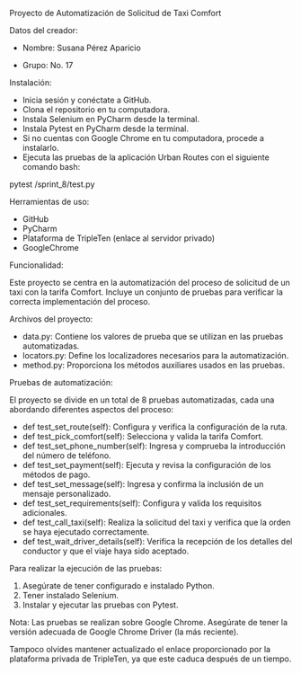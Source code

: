 Proyecto de Automatización de Solicitud de Taxi Comfort

Datos del creador:

- Nombre: Susana Pérez Aparicio

- Grupo: No. 17

Instalación:

- Inicia sesión y conéctate a GitHub.
- Clona el repositorio en tu computadora.
- Instala Selenium en PyCharm desde la terminal.
- Instala Pytest en PyCharm desde la terminal.
- Si no cuentas con Google Chrome en tu computadora, procede a instalarlo.
- Ejecuta las pruebas de la aplicación Urban Routes con el siguiente comando bash:

pytest /sprint_8/test.py

Herramientas de uso:

- GitHub
- PyCharm
- Plataforma de TripleTen (enlace al servidor privado)
- GoogleChrome

Funcionalidad:

Este proyecto se centra en la automatización del proceso de solicitud de un taxi con la tarifa Comfort. Incluye un conjunto de pruebas para verificar la correcta implementación del proceso.

Archivos del proyecto:

- data.py: Contiene los valores de prueba que se utilizan en las pruebas automatizadas.
- locators.py: Define los localizadores necesarios para la automatización.
- method.py: Proporciona los métodos auxiliares usados en las pruebas.

Pruebas de automatización:

El proyecto se divide en un total de 8 pruebas automatizadas, cada una abordando diferentes aspectos del proceso:

- def test_set_route(self): Configura y verifica la configuración de la ruta.
- def test_pick_comfort(self): Selecciona y valida la tarifa Comfort.
- def test_set_phone_number(self): Ingresa y comprueba la introducción del número de teléfono.
- def test_set_payment(self): Ejecuta y revisa la configuración de los métodos de pago.
- def test_set_message(self): Ingresa y confirma la inclusión de un mensaje personalizado.
- def test_set_requirements(self): Configura y valida los requisitos adicionales.
- def test_call_taxi(self): Realiza la solicitud del taxi y verifica que la orden se haya ejecutado correctamente.
- def test_wait_driver_details(self): Verifica la recepción de los detalles del conductor y que el viaje haya sido aceptado.

Para realizar la ejecución de las pruebas:

1. Asegúrate de tener configurado e instalado Python.
2. Tener instalado Selenium.
3. Instalar y ejecutar las pruebas con Pytest.

Nota: Las pruebas se realizan sobre Google Chrome. Asegúrate de tener la versión adecuada de Google Chrome Driver (la más reciente). 

Tampoco olvides mantener actualizado el enlace proporcionado por la plataforma privada de TripleTen, ya que este caduca después de un tiempo.